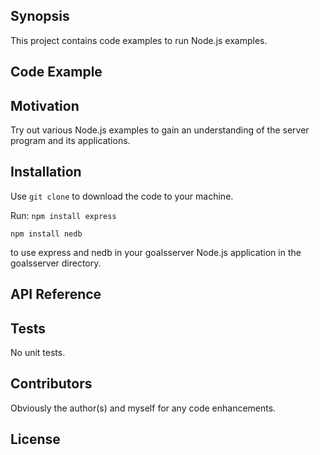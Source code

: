 ## Synopsis

This project contains code examples to run Node.js examples.

## Code Example


## Motivation

Try out various Node.js examples to gain an understanding of the server program and its applications.

## Installation

Use `git clone` to download the code to your machine.

Run:
`npm install express`

`npm install nedb`

to use express and nedb in your goalsserver Node.js application in the goalsserver directory.

## API Reference

## Tests

No unit tests.

## Contributors

Obviously the author(s) and myself for any code enhancements.

## License


